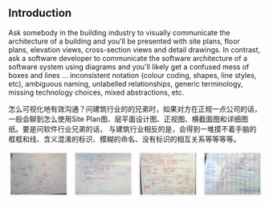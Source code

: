 ## Introduction

Ask somebody in the building industry to visually communicate the architecture of a building and you'll be presented with site plans, floor plans, elevation views, cross-section views and detail drawings. In contrast, ask a software developer to communicate the software architecture of a software system using diagrams and you'll likely get a confused mess of boxes and lines ... inconsistent notation \(colour coding, shapes, line styles, etc\), ambiguous naming, unlabelled relationships, generic terminology, missing technology choices, mixed abstractions, etc.

怎么可视化地有效沟通？问建筑行业的的兄弟时，如果对方在正规一点公司的话，一般会聊到怎么使用Site Plan图、层平面设计图、正视图、横截面图和详细图纸。要是问软件行业兄弟的话， 与建筑行业相反的是，会得到一堆摸不着手脑的框框和线、含义混淆的标识、模糊的命名、没有标识的相互关系等等等等。

![](/assets/import.png)





